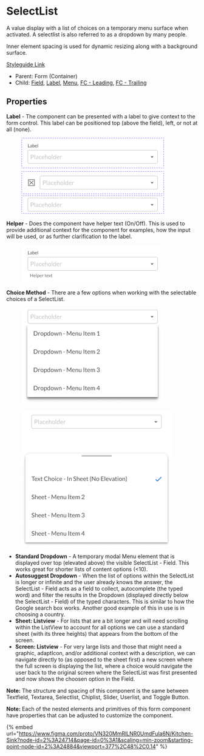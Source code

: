 # SelectList

A value display with a list of choices on a temporary menu surface when activated. A selectlist is also referred to as a dropdown by many people.

Inner element spacing is used for dynamic resizing along with a background surface.

[Styleguide Link](https://zpl.io/b6nGoKW)

* Parent: Form (Container)
* Child: [Field](../../overview/field/), [Label](../../overview/label.md), [Menu](../menu/), [FC - Leading](fc-leading.md), [FC - Trailing](fc-trailing.md)

## Properties

**Label** - The component can be presented with a label to give context to the form control. This label can be positioned top (above the field), left, or not at all (none).

<figure><img src="../../../.gitbook/assets/Label.png" alt=""><figcaption></figcaption></figure>

**Helper** - Does the component have helper text (On/Off). This is used to provide additional context for the component for examples, how the input will be used, or as further clarification to the label.

<figure><img src="../../../.gitbook/assets/Helper (1).png" alt=""><figcaption></figcaption></figure>

**Choice Method** - There are a few options when working with the selectable choices of a SelectList.

<div>

<figure><img src="../../../.gitbook/assets/Choice - Drop.png" alt=""><figcaption></figcaption></figure>

 

<figure><img src="../../../.gitbook/assets/Choice - Sheet.png" alt=""><figcaption></figcaption></figure>

</div>

* **Standard Dropdown** - A temporary modal Menu element that is displayed over top (elevated above) the visible SelectList - Field. This works great for shorter lists of content options (<10).
* **Autosuggest Dropdown** - When the list of options within the SelectList is longer or infinite and the user already knows the answer, the SelectList - Field acts as a field to collect, autocomplete (the typed word) and filter the results in the Dropdown (displayed directly below the SelectList - Field) of the typed characters. This is similar to how the Google search box works. Another good example of this in use is in choosing a country.
* **Sheet: Listview** - For lists that are a bit longer and will need scrolling within the ListView to account for all options we can use a standard sheet (with its three heights) that appears from the bottom of the screen.
* **Screen: Listview** - For very large lists and those that might need a graphic, adaptIcon, and/or additional context with a description, we can navigate directly to (as opposed to the sheet first) a new screen where the full screen is displaying the list, where a choice would navigate the user back to the original screen where the SelectList was first presented and now shows the choosen option in the Field.

**Note:** The structure and spacing of this component is the same between Textfield, Textarea, Selectlist, Chiplist, Slider, Userlist, and Toggle Button.

**Note:** Each of the nested elements and primitives of this form component have properties that can be adjusted to customize the component.

{% embed url="https://www.figma.com/proto/VN320MmRlLNR0UmdFula6N/Kitchen-Sink?node-id=2%3A24714&page-id=0%3A1&scaling=min-zoom&starting-point-node-id=2%3A24884&viewport=377%2C48%2C0.14" %}
